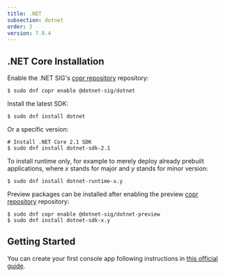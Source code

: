 ```yaml
---
title: .NET
subsection: dotnet
order: 2
version: 7.8.4
---
```


## .NET Core Installation

Enable the .NET SIG's [copr repository](/deployment/copr/about.html) repository:
```
$ sudo dnf copr enable @dotnet-sig/dotnet
```

Install the latest SDK:
```
$ sudo dnf install dotnet
```

Or a specific version:
```
# Install .NET Core 2.1 SDK
$ sudo dnf install dotnet-sdk-2.1
```

To install runtime only, for example to merely deploy already prebuilt applications, where _x_ stands for major and _y_ stands for minor version:
```
$ sudo dnf install dotnet-runtime-x.y
```

Preview packages can be installed after enabling the preview [copr repository](/deployment/copr/about.html) repository:
```
$ sudo dnf copr enable @dotnet-sig/dotnet-preview
$ sudo dnf install dotnet-sdk-x.y
```

## Getting Started

You can create your first console app following instructions in [this official guide](https://www.microsoft.com/net/learn/get-started-with-dotnet-tutorial#create).
